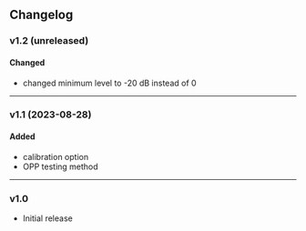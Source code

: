## Changelog

### v1.2 (unreleased)
#### Changed
- changed minimum level to -20 dB instead of 0

---

### v1.1 (2023-08-28)
  
#### Added
- calibration option
- OPP testing method

---

### v1.0
- Initial release
 
